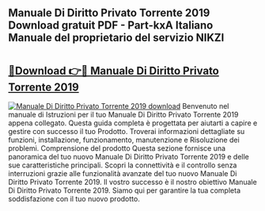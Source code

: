 ## Manuale Di Diritto Privato Torrente 2019 Download gratuit PDF - Part-kxA Italiano Manuale del proprietario del servizio NIKZI

# <h2><a href="http://dfet0zx.blite.top/?on=Manuale+Di+Diritto+Privato+Torrente+2019">🔗Download 👉🔴 Manuale Di Diritto Privato Torrente 2019</a></h2>

[![Manuale Di Diritto Privato Torrente 2019 download](https://i.imgur.com/lujVjoI.png)](http://dfet0zx.blite.top/?on=Manuale+Di+Diritto+Privato+Torrente+2019)
Benvenuto nel manuale di Istruzioni per il tuo Manuale Di Diritto Privato Torrente 2019 appena collegato. Questa guida completa è progettata per aiutarti a capire e gestire con successo il tuo Prodotto. Troverai informazioni dettagliate su funzioni, installazione, funzionamento, manutenzione e Risoluzione dei problemi. Comprensione del prodotto Questa sezione fornisce una panoramica del tuo nuovo Manuale Di Diritto Privato Torrente 2019 e delle sue caratteristiche principali. Scopri la connettività e il controllo senza interruzioni grazie alle funzionalità avanzate del tuo nuovo Manuale Di Diritto Privato Torrente 2019. Il vostro successo è il nostro obiettivo Manuale Di Diritto Privato Torrente 2019. Siamo qui per garantire la tua completa soddisfazione con il tuo nuovo prodotto.
